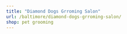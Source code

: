 ```yaml
---
title: "Diamond Dogs Grroming Salon"
url: /baltimore/diamond-dogs-grroming-salon/
shop: pet grooming
---
```

